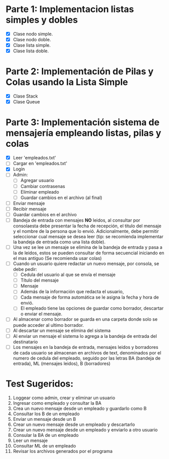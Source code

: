# Parte 1: Implementacion listas simples y dobles

- [x] Clase nodo simple.
- [x] Clase nodo doble.
- [x] Clase lista simple.
- [x] Clase lista doble.

# Parte 2: Implementación de Pilas y Colas usando la Lista Simple

- [x] Clase Stack
- [x] Clase Queue

# Parte 3: Implementación sistema de mensajería empleando listas, pilas y colas

- [x] Leer 'empleados.txt'
- [ ] Cargar en 'empleados.txt'
- [x] Login
- [ ] Admin:
  - [ ] Agregar usuario
  - [ ] Cambiar contrasenas
  - [ ] Eliminar empleado
  - [ ] Guardar cambios en el archivo (al final)
- [ ] Enviar mensaje
- [ ] Recibir mensaje
- [ ] Guardar cambios en el archivo
- [ ] Bandeja de entrada con mensajes **NO** leidos, al consultar por consolaesta debe presentar la fecha de recepción, el titulo del mensaje y el nombre de la persona que lo envió. Adicionalmente, debe permitir seleccionar cual mensaje se desea leer (tip: se recomienda implementar la bandeja de entrada como una lista doble).
- [ ] Una vez se lee un mensaje se elimina de la bandeja de entrada y pasa a la de leidos, estos se pueden consultar de forma secuencial iniciando en el mas antiguo (Se recomienda usar colas)
- [ ] Cuando un usuario quiere redactar un nuevo mensaje, por consola, se debe pedir:
  - [ ] Cedula del usuario al que se envía el mensaje
  - [ ] Título del mensaje
  - [ ] Mensaje
  - [ ] Además de la información que redacta el usuario,
  - [ ] Cada mensaje de forma automática se le asigna la fecha y hora de envió.
  - [ ] El empleado tiene las opciones de guardar como borrador, descartar o enviar el mensaje.
- [ ] Al almacenar como borrador se guarda en una carpeta donde solo se puede acceder al ultimo borrador.
- [ ] Al descartar un mensaje se elimina del sistema
- [ ] Al enviar un mensaje el sistema lo agrega a la bandeja de entrada del destinatario
- [ ] Los mensajes en la bandeja de entrada, mensajes leidos y borradores de cada usuario se almacenan en archivos de text, denominados por el numero de cedula del empleado, seguido por las letras BA (bandeja de entrada), ML (mensajes leidos), B (borradores)

# Test Sugeridos:
1. Loggear como admin, crear y eliminar un usuario
2. Ingresar como empleado y consultar la BA
3. Crea un nuevo mensaje desde un empleado y guardarlo como B
4. Consultar los B de un empleado
5. Enviar un mensaje desde un B
6. Crear un nuevo mensaje desde un empleado y descartarlo
7. Crear un nuevo mensaje desde un empleado y enviarlo a otro usuario
8. Consular la BA de un empleado
9. Leer un mensaje
10. Consultar ML de un empleado
11. Revisar los archivos generados por el programa
